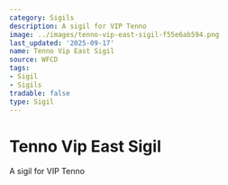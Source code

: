 ```yaml
---
category: Sigils
description: A sigil for VIP Tenno
image: ../images/tenno-vip-east-sigil-f55e6ab594.png
last_updated: '2025-09-17'
name: Tenno Vip East Sigil
source: WFCD
tags:
- Sigil
- Sigils
tradable: false
type: Sigil
---
```


# Tenno Vip East Sigil

A sigil for VIP Tenno

